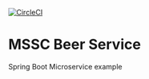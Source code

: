 [![CircleCI](https://dl.circleci.com/status-badge/img/circleci/XR1NkTNLixNyTkgZXvZF8c/NVXUiewk3PYv11Bc29CYqK/tree/main.svg?style=svg)](https://dl.circleci.com/status-badge/redirect/circleci/XR1NkTNLixNyTkgZXvZF8c/NVXUiewk3PYv11Bc29CYqK/tree/main)
# MSSC Beer Service

Spring Boot Microservice example